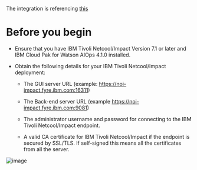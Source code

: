 The integration is referencing [this](https://www.ibm.com/docs/en/cloud-paks/cloud-pak-watson-aiops/4.1.0?topic=integrations-tivoli-netcoolimpact-connections)

# Before you begin

- Ensure that you have IBM Tivoli Netcool/Impact Version 7.1 or later and IBM Cloud Pak for Watson AIOps 4.1.0 installed.

- Obtain the following details for your IBM Tivoli Netcool/Impact deployment:

    - The GUI server URL (example: https://noi-impact.fyre.ibm.com:16311)

    - The Back-end server URL (example https://noi-impact.fyre.ibm.com:9081)

    - The administrator username and password for connecting to the IBM Tivoli Netcool/Impact endpoint.

    - A valid CA certificate for IBM Tivoli Netcool/Impact if the endpoint is secured by SSL/TLS. If self-signed this means all the certificates from all the server.


<picture>
  <img alt="image" src="./assets/images/createAPItoken.png">
</picture>


